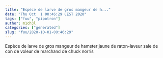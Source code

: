 ```yaml
---
title: "Espèce de larve de gros mangeur de h..."
date: "Thu Oct  1 00:46:29 CEST 2020"
tags: ["fuu", "pipotron"]
author: m1ch3l
categories: ["generated"]
slug: "fuu/2020-10-01-00:46:29"
---
```


Espèce de larve de gros mangeur de hamster jaune de raton-laveur sale de con de voleur de marchand de chuck norris
